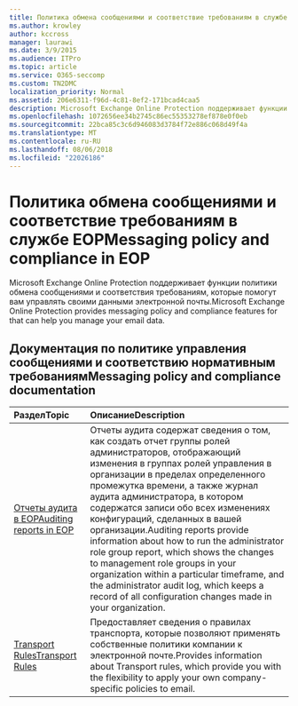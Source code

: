 ```yaml
---
title: Политика обмена сообщениями и соответствие требованиям в службе EOP
ms.author: krowley
author: kccross
manager: laurawi
ms.date: 3/9/2015
ms.audience: ITPro
ms.topic: article
ms.service: O365-seccomp
ms.custom: TN2DMC
localization_priority: Normal
ms.assetid: 206e6311-f96d-4c81-8ef2-171bcad4caa5
description: Microsoft Exchange Online Protection поддерживает функции политики обмена сообщениями и соответствия требованиям, которые помогут вам управлять своими данными электронной почты.
ms.openlocfilehash: 1072656ee34b2745c86ec55353278ef878e0f0eb
ms.sourcegitcommit: 22bca85c3c6d946083d3784f72e886c068d49f4a
ms.translationtype: MT
ms.contentlocale: ru-RU
ms.lasthandoff: 08/06/2018
ms.locfileid: "22026186"
---
```

# <a name="messaging-policy-and-compliance-in-eop"></a><span data-ttu-id="13322-103">Политика обмена сообщениями и соответствие требованиям в службе EOP</span><span class="sxs-lookup"><span data-stu-id="13322-103">Messaging policy and compliance in EOP</span></span>

<span data-ttu-id="13322-104">Microsoft Exchange Online Protection поддерживает функции политики обмена сообщениями и соответствия требованиям, которые помогут вам управлять своими данными электронной почты.</span><span class="sxs-lookup"><span data-stu-id="13322-104">Microsoft Exchange Online Protection provides messaging policy and compliance features for that can help you manage your email data.</span></span>
  
## <a name="messaging-policy-and-compliance-documentation"></a><span data-ttu-id="13322-105">Документация по политике управления сообщениями и соответствию нормативным требованиям</span><span class="sxs-lookup"><span data-stu-id="13322-105">Messaging policy and compliance documentation</span></span>

|<span data-ttu-id="13322-106">**Раздел**</span><span class="sxs-lookup"><span data-stu-id="13322-106">**Topic**</span></span>|<span data-ttu-id="13322-107">**Описание**</span><span class="sxs-lookup"><span data-stu-id="13322-107">**Description**</span></span>|
|:-----|:-----|
|[<span data-ttu-id="13322-108">Отчеты аудита в EOP</span><span class="sxs-lookup"><span data-stu-id="13322-108">Auditing reports in EOP</span></span>](auditing-reports-in-eop.md) <br/> |<span data-ttu-id="13322-109">Отчеты аудита содержат сведения о том, как создать отчет группы ролей администраторов, отображающий изменения в группах ролей управления в организации в пределах определенного промежутка времени, а также журнал аудита администратора, в котором содержатся записи обо всех изменениях конфигураций, сделанных в вашей организации.</span><span class="sxs-lookup"><span data-stu-id="13322-109">Auditing reports provide information about how to run the administrator role group report, which shows the changes to management role groups in your organization within a particular timeframe, and the administrator audit log, which keeps a record of all configuration changes made in your organization.</span></span>  <br/> |
|[<span data-ttu-id="13322-110">Transport Rules</span><span class="sxs-lookup"><span data-stu-id="13322-110">Transport Rules</span></span>](http://technet.microsoft.com/library/743bd525-0ca2-426d-b76c-b4a052bc8886.aspx) <br/> |<span data-ttu-id="13322-111">Предоставляет сведения о правилах транспорта, которые позволяют применять собственные политики компании к электронной почте.</span><span class="sxs-lookup"><span data-stu-id="13322-111">Provides information about Transport rules, which provide you with the flexibility to apply your own company-specific policies to email.</span></span>  <br/> |
   


